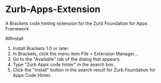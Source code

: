 # Zurb-Apps-Extension
A Brackets code hinting extension for the Zurb Foundation for Apps Framework

##Install

1. Install Brackets 1.0 or later.
2. In Brackets, click the menu item File > Extension Manager...
3. Go to the "Available" tab of the dialog that appears.
4. Type "Zurb Apps code hinter" in the search box.
5. Click the "Install" button in the search result for Zurb Foundation for Apps Code Hinter.